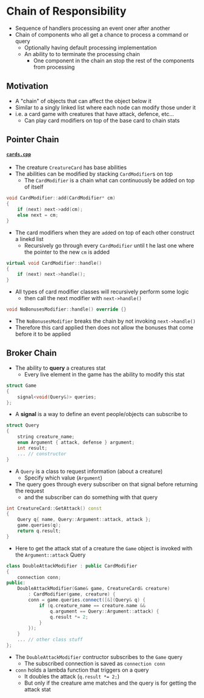 # Chain of Responsibility
- Sequence of handlers processing an event oner after another
- Chain of components who all get a chance to process a command or query
    - Optionally having default processing implementation
    - An ability to to terminate the processing chain
        - One component in the chain an stop the rest of the components from processing

## Motivation
- A "chain" of objects that can affect the object below it
- Similar to a singly linked list where each node can modify those under it
- i.e. a card game with creatures that have attack, defence, etc...
    - Can play card modifiers on top of the base card to chain stats

## Pointer Chain
#### [`cards.cpp`](cards.cpp)

- The creature `CreatureCard` has base abilities
- The abilities can be modified by stacking `CardModifier`s on top
    - The `CardModifier` is a chain what can continuously be added on top of itself

```cpp
void CardModifier::add(CardModifier* cm)
{
    if (next) next->add(cm);
    else next = cm;
}
```
- The card modifiers when they are `add`ed on top of each other construct a linekd list
    - Recursively go through every `CardModifier` until t he last one where the pointer to the new `cm` is added

```cpp
virtual void CardModifier::handle()
{
    if (next) next->handle();
}
```
- All types of card modifier classes will recursively perform some logic
    - then call the next modifier with `next->handle()`

```cpp
void NoBonusesModifier::handle() override {}
```
- The `NoBonusesModifier` breaks the chain by not invoking `next->handle()`
- Therefore this card applied then does not allow the bonuses that come before it to be applied

## Broker Chain

- The ability to **query** a creatures stat
    - Every live element in the game has the ability to modify this stat

```cpp
struct Game 
{
    signal<void(Query&)> queries;
};
```
- A **signal** is a way to define an event people/objects can subscribe to
```cpp
struct Query
{
    string creature_name;
    enum Argument { attack, defense } argument;
    int result;
    ... // constructor
}
```
- A `Query` is a class to request information (about a creature)
    - Specify which value (`Argument`)
- The query goes through every subscriber on that signal before returning the request
    - and the subscriber can do something with that query

```cpp
int CreatureCard::GetAttack() const
{
    Query q{ name, Query::Argument::attack, attack };
    game.queries(q);
    return q.result;
}
```
- Here to get the attack stat of a creature the `Game` object is invoked with the `Argument::attack` Query

```cpp
class DoubleAttackModifier : public CardModifier
{
    connection conn;
public:
    DoubleAttackModifier(Game& game, CreatureCard& creature)
        : CardModifier(game, creature) {
        conn = game.queries.connect([&](Query& q) {
            if (q.creature_name == creature.name && 
                q.argument == Query::Argument::attack) {
                q.result *= 2;
            }
        });
    }
    ... // other class stuff
};
```
- The `DoubleAttackModifier` contructor subscribes to the `Game` query
    - The subscribed connection is saved as `connection conn`
- `conn` holds a lambda function that triggers on a query
    - It doubles the attack (`q.result *= 2;`) 
    - But only if the creature ame matches and the query is for getting the attack stat

